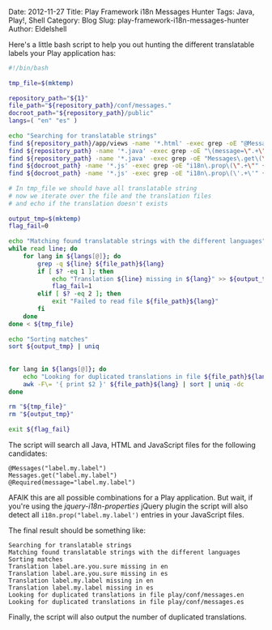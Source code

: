 Date: 2012-11-27
Title: Play Framework i18n Messages Hunter
Tags: Java, Play!, Shell
Category: Blog
Slug: play-framework-i18n-messages-hunter
Author: Eldelshell


Here's a little bash script to help you out hunting the different translatable labels your Play application has:

```bash
#!/bin/bash
 
tmp_file=$(mktemp)
 
repository_path="${1}"
file_path="${repository_path}/conf/messages."
docroot_path="${repository_path}/public"
langs=( "en" "es" )
 
echo "Searching for translatable strings"
find ${repository_path}/app/views -name '*.html' -exec grep -oE "@Messages\(\".+\"\)" {} \; | awk -F\" '{ print $2 }' >> ${tmp_file}
find ${repository_path} -name '*.java' -exec grep -oE "\(message=\".+\"\)" {} \; | awk -F\" '{ print $2 }' >> ${tmp_file}
find ${repository_path} -name '*.java' -exec grep -oE "Messages\.get\(\".+\"" {} \; | awk -F\" '{ print $2 }' >> ${tmp_file}
find ${docroot_path} -name '*.js' -exec grep -oE "i18n\.prop\(\".+\"" {} \; | awk -F\" '{ print $2 }' >> ${tmp_file}
find ${docroot_path} -name '*.js' -exec grep -oE "i18n\.prop\(\'.+\'" {} \; | awk -F\" '{ print $2 }' >> ${tmp_file}
 
# In tmp_file we should have all translatable string
# now we iterate over the file and the translation files
# and echo if the translation doesn't exists
 
output_tmp=$(mktemp)
flag_fail=0
 
echo "Matching found translatable strings with the different languages"
while read line; do
	for lang in ${langs[@]}; do
		grep -q ${line} ${file_path}${lang}
		if [ $? -eq 1 ]; then
			echo "Translation ${line} missing in ${lang}" >> ${output_tmp}
			flag_fail=1
		elif [ $? -eq 2 ]; then
			exit "Failed to read file ${file_path}${lang}"
		fi
	done
done < ${tmp_file}
 
echo "Sorting matches"
sort ${output_tmp} | uniq
 
 
for lang in ${langs[@]}; do
	echo "Looking for duplicated translations in file ${file_path}${lang}"
	awk -F\= '{ print $2 }' ${file_path}${lang} | sort | uniq -dc
done
 
rm "${tmp_file}"
rm "${output_tmp}"
 
exit ${flag_fail}
```

The script will search all Java, HTML and JavaScript files for the following candidates:

	@Messages("label.my.label")
	Messages.get("label.my.label")
	@Required(message="label.my.label")

AFAIK this are all possible combinations for a Play application. But wait, if you're 
using the _jquery-i18n-properties_ jQuery plugin the script will also detect all 
`i18n.prop("label.my.label')` entries in your JavaScript files.

The final result should be something like:

	Searching for translatable strings
	Matching found translatable strings with the different languages
	Sorting matches
	Translation label.are.you.sure missing in en
	Translation label.are.you.sure missing in es
	Translation label.my.label missing in en
	Translation label.my.label missing in es
	Looking for duplicated translations in file play/conf/messages.en
	Looking for duplicated translations in file play/conf/messages.es

Finally, the script will also output the number of duplicated translations.
